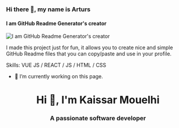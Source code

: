 ### Hi there 👋, my name is Arturs
#### I am GitHub Readme Generator's creator
![I am GitHub Readme Generator's creator](https://i.pinimg.com/originals/80/fa/1c/80fa1cd60678d8d17bab26ff14c9dfa9.gif)

I made this project just for fun, it allows you to create nice and simple GitHub Readme files that you can copy/paste and use in your profile.

Skills: VUE JS / REACT / JS / HTML / CSS

- 🔭 I’m currently working on this page. 






<h1 align="center">Hi 👋, I'm Kaissar Mouelhi</h1>
<h3 align="center">A passionate software developer</h3>

